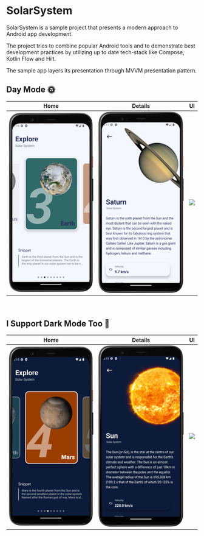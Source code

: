 # SolarSystem

SolarSystem is a sample project that presents a modern approach to Android app development.

The project tries to combine popular Android tools and to demonstrate best development practices by utilizing up to date tech-stack like Compose, Kotlin Flow and Hilt.

The sample app layers its presentation through MVVM presentation pattern. 


## Day Mode 🌞
Home | Details | UI
--- | --- | --- |
<img src="https://github.com/OzcanAlasalvar/SolarSystem/blob/main/art/home.png" width="350"> | <img src="https://github.com/OzcanAlasalvar/SolarSystem/blob/main/art/detail.png" width="350"> | <img src="https://github.com/OzcanAlasalvar/SolarSystem/blob/main/art/light.gif" width="250"> 
<br />

## I Support Dark Mode Too 🌚
Home | Details | UI
--- | --- | --- |
<img src="https://github.com/OzcanAlasalvar/SolarSystem/blob/main/art/home_night.png" width="350"> | <img src="https://github.com/OzcanAlasalvar/SolarSystem/blob/main/art/detail_night.png" width="350"> | <img src="https://github.com/OzcanAlasalvar/SolarSystem/blob/main/art/dark.gif" width="250">
<br />
